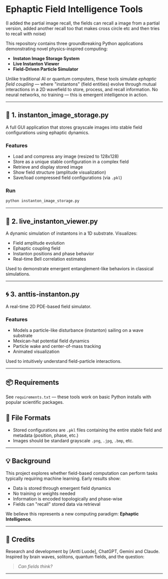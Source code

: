 # Ephaptic Field Intelligence Tools

(I added the partial image recall, the fields can recall a image from a partial version, added another recall too that makes 
cross circle etc and then tries to recall with noise) 

This repository contains three groundbreaking Python applications demonstrating novel physics-inspired computing:

- **Instaton Image Storage System**
- **Live Instanton Viewer**
- **Field-Driven Particle Simulator**

Unlike traditional AI or quantum computers, these tools simulate *ephaptic field coupling* — where "instantons" (field entities) evolve through mutual interactions in a 2D wavefield to store, process, and recall information. No neural networks, no training — this is emergent intelligence in action.

---

## 🧠 1. instanton_image_storage.py

A full GUI application that stores grayscale images into stable field configurations using ephaptic dynamics.

### Features

- Load and compress any image (resized to 128x128)
- Store as a unique stable configuration in a complex field
- Retrieve and display stored image
- Show field structure (amplitude visualization)
- Save/load compressed field configurations (via `.pkl`)

### Run

```bash
python instanton_image_storage.py
```

---

## 🌊 2. live_instanton_viewer.py

A dynamic simulation of instantons in a 1D substrate. Visualizes:
- Field amplitude evolution
- Ephaptic coupling field
- Instanton positions and phase behavior
- Real-time Bell correlation estimates

Used to demonstrate emergent entanglement-like behaviors in classical simulations.

---

## 🌀 3. anttis-instanton.py

A real-time 2D PDE-based field simulator.

### Features
- Models a particle-like disturbance (instanton) sailing on a wave substrate
- Mexican-hat potential field dynamics
- Particle wake and center-of-mass tracking
- Animated visualization

Used to intuitively understand field-particle interactions.

---

## 📦 Requirements

See `requirements.txt` — these tools work on basic Python installs with popular scientific packages.

## 📂 File Formats

- Stored configurations are `.pkl` files containing the entire stable field and metadata (position, phase, etc.)
- Images should be standard grayscale `.png`, `.jpg`, `.bmp`, etc.

---

## 💡 Background

This project explores whether field-based computation can perform tasks typically requiring machine learning. Early results show:

- Data is stored through emergent field dynamics
- No training or weights needed
- Information is encoded topologically and phase-wise
- Fields can "recall" stored data via retrieval

We believe this represents a new computing paradigm: **Ephaptic Intelligence**.

---

## 🔬 Credits

Research and development by [Antti Luode], ChatGPT, Gemini and Claude. Inspired by brain waves, solitons, quantum fields, and the question:

> _Can fields think?_

---
